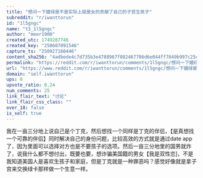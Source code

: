 ```yaml
---
title: "想问一下婚绿是不是实际上就是女的贡献了自己的子宫生孩子"
subreddit: "r/iwanttorun"
id: "1l5gngc"
name: "t3_1l5gngc"
author: "meer1900"
created_utc: 1749287746
created_key: "250607091546"
capture_ts: "250927160446"
content_sha256: "4adbede4c7d735b3e4788967f882467786d6e044ff7849b997c25ef86cf2688b"
permalink: "https://reddit.com/r/iwanttorun/comments/1l5gngc/想问一下婚绿是不是实际上就是女的贡献了自己的子宫生孩子/"
url: "https://www.reddit.com/r/iwanttorun/comments/1l5gngc/想问一下婚绿是不是实际上就是女的贡献了自己的子宫生孩子/"
domain: "self.iwanttorun"
ups: 0
upvote_ratio: 0.24
num_comments: 25
link_flair_text: "讨论"
link_flair_css_class: ""
over_18: false
is_self: true
---
```


我在一亩三分地上说自己是个丁克，然后想找一个同样是丁克的伴侣，【是真想找一个可靠的伴侣】同时解决自己的身份问题，比较高效的方式就是通过date
app了，因为里面可以选择对方也是不要孩子的选项。然后一亩三分地里的国男就炸了，说我什么都不想付出，既要也要，想诈骗美国籍的男女【我是双性恋\]，不是我知道美国人是喜欢生孩子和家庭，但是丁克就是一种罪恶吗？感觉好像就是拿子宫来交换绿卡那样做一个生意一样。
